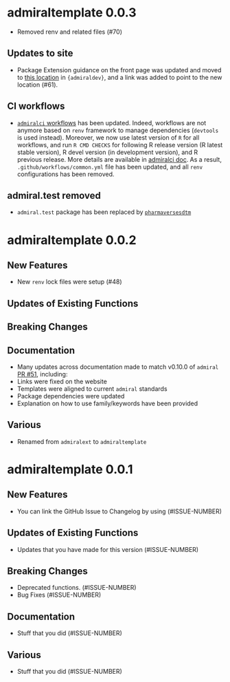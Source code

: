 # admiraltemplate 0.0.3

- Removed renv and related files (#70)

## Updates to site

 - Package Extension guidance on the front page was updated and moved to [this location](https://pharmaverse.github.io/admiraldev/articles/package_extensions.html) in `{admiraldev}`, and a link was added to point to the new location (#61).

## CI workflows

- [`admiralci` workflows](https://github.com/pharmaverse/admiralci) has been updated. Indeed, workflows are not anymore based on `renv` framework to manage dependencies (`devtools` is used instead). Moreover, we now use latest version of `R` for all workflows, and run `R CMD CHECKS` for following R release version (R latest stable version), R devel version (in development version), and R previous release. More details are available in [admiralci doc](https://pharmaverse.github.io/admiralci/index.html).
As a result, `.github/workflows/common.yml` file has been updated, and all `renv` configurations has been removed.

## admiral.test removed

- `admiral.test` package has been replaced by [`pharmaversesdtm`](https://github.com/pharmaverse/pharmaversesdtm)

# admiraltemplate 0.0.2

## New Features

 - New `renv` lock files were setup (#48)

## Updates of Existing Functions

## Breaking Changes

## Documentation

 - Many updates across documentation made to match v0.10.0 of `admiral` [PR #51](https://github.com/pharmaverse/admiraltemplate/pull/51), including: 
 - Links were fixed on the website 
 - Templates were aligned to current `admiral` standards
 - Package dependencies were updated
 - Explanation on how to use family/keywords have been provided

## Various

 - Renamed from `admiralext` to `admiraltemplate`
 
# admiraltemplate 0.0.1

## New Features

 - You can link the GitHub Issue to Changelog by using (#ISSUE-NUMBER)

## Updates of Existing Functions

 - Updates that you have made for this version (#ISSUE-NUMBER)

## Breaking Changes

 - Deprecated functions. (#ISSUE-NUMBER)
 - Bug Fixes (#ISSUE-NUMBER)

## Documentation

 - Stuff that you did (#ISSUE-NUMBER)

## Various

 - Stuff that you did (#ISSUE-NUMBER)

